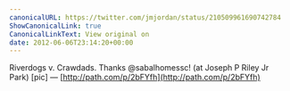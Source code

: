 ```yaml
---
canonicalURL: https://twitter.com/jmjordan/status/210509961690742784
ShowCanonicalLink: true
CanonicalLinkText: View original on
date: 2012-06-06T23:14:20+00:00
---
```

Riverdogs v. Crawdads. Thanks @sabalhomessc! (at Joseph P Riley Jr Park) [pic] — [http://path.com/p/2bFYfh](http://path.com/p/2bFYfh)